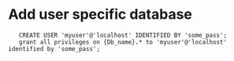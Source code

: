# Add user specific database
       CREATE USER 'myuser'@'localhost' IDENTIFIED BY 'some_pass';
       grant all privileges on {Db_name}.* to 'myuser'@'localhost' identified by 'some_pass';
    
